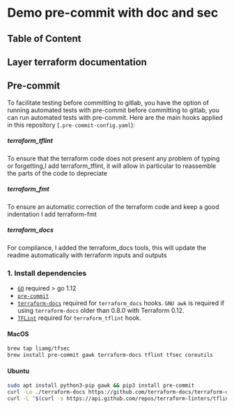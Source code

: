# Demo pre-commit with doc and sec

## Table of Content

<!-- TOC -->

## Layer terraform documentation

<!-- BEGINNING OF PRE-COMMIT-TERRAFORM DOCS HOOK -->
<!-- END OF PRE-COMMIT-TERRAFORM DOCS HOOK -->

## Pre-commit
To facilitate testing before committing to gitlab, you have the option of running automated tests with pre-commit  before committing to gitlab, you can run automated tests with pre-commit. Here are the main hooks applied in this repository (`.pre-commit-config.yaml`):

##### terraform_tflint
To ensure that the terraform code does not present any problem of typing or forgetting,I add terraform_tflint, it will allow in particular to reassemble the parts of the code to depreciate

##### terraform_fmt
To ensure an automatic correction of the terraform code and keep a good indentation I add terraform-fmt

##### terraform_docs
For compliance, I added the terraform_docs tools, this will update the readme automatically with terraform inputs and outputs


### 1. Install dependencies
* [`GO`](https://golang.org/doc/install) required > go 1.12
* [`pre-commit`](https://pre-commit.com/#install)
* [`terraform-docs`](https://github.com/segmentio/terraform-docs) required for `terraform_docs` hooks. `GNU awk` is required if using `terraform-docs` older than 0.8.0 with Terraform 0.12.
* [`TFLint`](https://github.com/terraform-linters/tflint) required for `terraform_tflint` hook.

#### MacOS

```bash
brew tap liamg/tfsec
brew install pre-commit gawk terraform-docs tflint tfsec coreutils
```

#### Ubuntu

```bash
sudo apt install python3-pip gawk && pip3 install pre-commit
curl -Lo ./terraform-docs https://github.com/terraform-docs/terraform-docs/releases/download/v0.10.0-rc.1/terraform-docs-v0.10.0-rc.1-$(uname | tr '[:upper:]' '[:lower:]')-amd64 && chmod +x terraform-docs && sudo mv terraform-docs /usr/bin/
curl -L "$(curl -s https://api.github.com/repos/terraform-linters/tflint/releases/latest | grep -o -E "https://.+?_linux_amd64.zip")" > tflint.zip && unzip tflint.zip && rm tflint.zip && sudo mv tflint /usr/bin/
```
